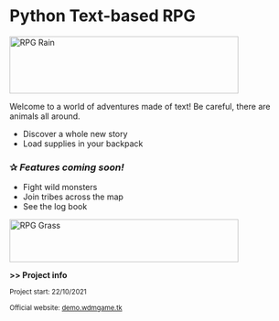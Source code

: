 <h1>Python Text-based RPG</h1>
<img src="https://i.pinimg.com/originals/9d/9a/23/9d9a23a4d99de3a7fae1a34e5972a4b7.gif" alt="RPG Rain" width="400" height="100">
<p>Welcome to a world of adventures made of text! Be careful, there are animals all around.</p>

<ul>
<li>Discover a whole new story</li>
<li>Load supplies in your backpack</li>
</ul>
<h3>✰ <em>Features coming soon!</em></h3>
<ul>
<li>Fight wild monsters</li>
<li>Join tribes across the map</li>
<li>See the log book</li>
</ul>

<img src="https://www.pngkit.com/png/full/2-28476_transparent-background-grass-gif.png" alt="RPG Grass" width="400" height="75">

<p><b>>> Project info</b></p>
<p><sup>Project start: 22/10/2021</sup></p>
<p><sup>Official website: <a href="https://demo.wdmgame.tk/" target="_blank">demo.wdmgame.tk</a></sup></p>
